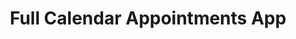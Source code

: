 ---
layout: page
title: Full Calendar Appointments App
description: This interactive app is built with Laravel 9, VueJS 3 and FullCalendar 5.
img: assets/img/calendar.png
importance: 1
category: technical tests
redirect: https://github.com/benjajorquera/fullCalendarAppointments
---